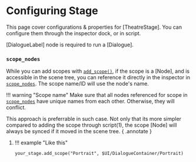 # Configuring Stage
<!-- 
<style>
    table code {
        white-space: nowrap;
    }
</style>
 -->
This page cover configurations & properties for [TheatreStage]. You can configure them through the inspector dock, or in script.

[DialogueLabel] node is required to run a [Dialogue].

<!-- Unlike [`actor_label`](class/theatrestage/references/#actor_label), which is optional. -->

<!-- 
| Property          | Type            | Default | Description                      |
| ----------------- | --------------- | ------  | -------------------------------- |
| `dialogue_label`  | `DialogueLabel` | `null`  | A `DialogueLabel` node used to display the dialogue body. This is the only required parameter.|
| `actor_label`     | `Label`         | `null`  | Optional `Label` node that displays actors of the current line of `current_dialogue`.|

## Configurations

| Property          | Type            | Default | Description                      |
| ----------------- | --------------- | ------  | -------------------------------- |
| `speed_scale`     | `float`         | `1.0`   | The speed scale of the dialogue_label text rendering.|
| `allow_skip`      | `bool`          | `true`  | Allow skipping `Dialogue` or the `dialogue_label` text rendering.|
| `allow_cancel`    | `bool`          | `true`  | Allow cancelling/stopping `Dialogue` with `cancel()` or `reset()`.|
| `allow_func`      | `bool`          | `true`  | Allow calling functions defined in the written `Dialogue`.|

## Dialogues

| Property          | Type            | Default | Description                      |
| ----------------- | --------------- | ------  | -------------------------------- |
| `variables`       | `Dictionary`    | `{}`    | `Dictionary` of user-defined variables used in the written `Dialogue`.|
| `scope_nodes`    | `Array[Node]`   | `[]`    | Node-based scopes that are in the scene tree.|
 -->

### `scope_nodes`

While you can add scopes with [`add_scope()`](/class/theatrestage/references/#add_scope), if the scope is a [Node], and is accessible in the scene tree, you can reference it directly in the inspector in [`scope_nodes`](/class/theatrestage/references/#scope_nodes). The scope name/ID will use the node's name.

!!! warning "Scope name"
    Make sure that all nodes referenced for scope in [`scope_nodes`](/class/theatrestage/references/#scope_nodes) have unique names from each other. Otherwise, they will conflict.

This approach is preferrable in such case. Not only that its more simpler compared to adding the scope through script(1), the scope [Node] will always be synced if it moved in the scene tree.
{ .annotate }

1.  !!! example "Like this"
    ```gdscript
    your_stage.add_scope("Portrait", $UI/DialogueContainer/Portrait)
    ```